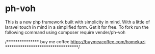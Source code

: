 # ph-voh
This is a new php framework built with simplicity in mind. With a little of laravel touch in mind in a simplified form. Get it for free.
To fork run the following command using composer
require vender/ph-voh


/***************
buy me coffee
https://buymeacoffee.com/homekazi
**********************************/
